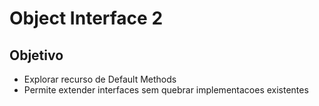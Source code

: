 # Object Interface 2
## Objetivo
- Explorar recurso de Default Methods 
- Permite extender interfaces sem quebrar implementacoes existentes

